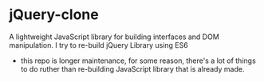 # jQuery-clone
A lightweight JavaScript library for building interfaces and DOM manipulation. I try to re-build jQuery Library using ES6
- this repo is longer maintenance, for some reason, there's a lot of things to do ruther than re-building JavaScript library that is already made.
